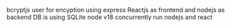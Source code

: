 bcryptjs user for encyption
using express
Reactjs as frontend and nodejs as backend
DB is using SQLite
node v18
concurrently run nodejs and react